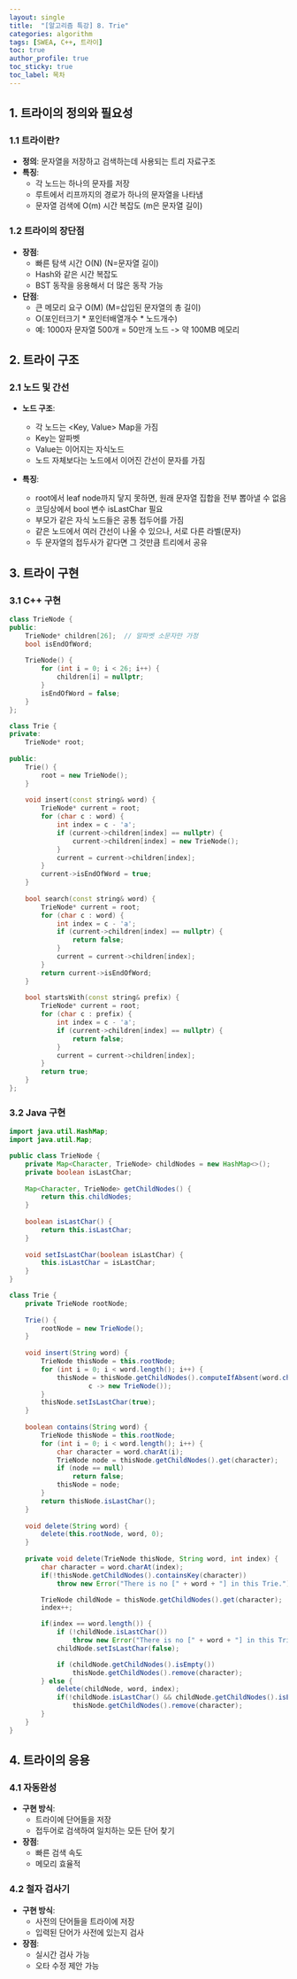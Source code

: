 ```yaml
---
layout: single
title:  "[알고리즘 특강] 8. Trie"
categories: algorithm
tags: [SWEA, C++, 트라이]
toc: true
author_profile: true
toc_sticky: true
toc_label: 목차
---
```


## 1. 트라이의 정의와 필요성

### 1.1 트라이란?
- **정의**: 문자열을 저장하고 검색하는데 사용되는 트리 자료구조
- **특징**: 
  - 각 노드는 하나의 문자를 저장
  - 루트에서 리프까지의 경로가 하나의 문자열을 나타냄
  - 문자열 검색에 O(m) 시간 복잡도 (m은 문자열 길이)

### 1.2 트라이의 장단점
- **장점**: 
  - 빠른 탐색 시간 O(N) (N=문자열 길이)
  - Hash와 같은 시간 복잡도
  - BST 동작을 응용해서 더 많은 동작 가능
- **단점**: 
  - 큰 메모리 요구 O(M) (M=삽입된 문자열의 총 길이)
  - O(포인터크기 * 포인터배열개수 * 노드개수)
  - 예: 1000자 문자열 500개 = 50만개 노드 -> 약 100MB 메모리

## 2. 트라이 구조

### 2.1 노드 및 간선
- **노드 구조**:
  - 각 노드는 <Key, Value> Map을 가짐
  - Key는 알파벳
  - Value는 이어지는 자식노드
  - 노드 자체보다는 노드에서 이어진 간선이 문자를 가짐

- **특징**:
  - root에서 leaf node까지 닿지 못하면, 원래 문자열 집합을 전부 뽑아낼 수 없음
  - 코딩상에서 bool 변수 isLastChar 필요
  - 부모가 같은 자식 노드들은 공통 접두어를 가짐
  - 같은 노드에서 여러 간선이 나올 수 있으나, 서로 다른 라벨(문자)
  - 두 문자열의 접두사가 같다면 그 것만큼 트리에서 공유

## 3. 트라이 구현

### 3.1 C++ 구현
```cpp
class TrieNode {
public:
    TrieNode* children[26];  // 알파벳 소문자만 가정
    bool isEndOfWord;
    
    TrieNode() {
        for (int i = 0; i < 26; i++) {
            children[i] = nullptr;
        }
        isEndOfWord = false;
    }
};

class Trie {
private:
    TrieNode* root;
    
public:
    Trie() {
        root = new TrieNode();
    }
    
    void insert(const string& word) {
        TrieNode* current = root;
        for (char c : word) {
            int index = c - 'a';
            if (current->children[index] == nullptr) {
                current->children[index] = new TrieNode();
            }
            current = current->children[index];
        }
        current->isEndOfWord = true;
    }
    
    bool search(const string& word) {
        TrieNode* current = root;
        for (char c : word) {
            int index = c - 'a';
            if (current->children[index] == nullptr) {
                return false;
            }
            current = current->children[index];
        }
        return current->isEndOfWord;
    }
    
    bool startsWith(const string& prefix) {
        TrieNode* current = root;
        for (char c : prefix) {
            int index = c - 'a';
            if (current->children[index] == nullptr) {
                return false;
            }
            current = current->children[index];
        }
        return true;
    }
};
```

### 3.2 Java 구현
```java
import java.util.HashMap;
import java.util.Map;

public class TrieNode {
    private Map<Character, TrieNode> childNodes = new HashMap<>();
    private boolean isLastChar;
    
    Map<Character, TrieNode> getChildNodes() {
        return this.childNodes;
    }
    
    boolean isLastChar() {
        return this.isLastChar;
    }
    
    void setIsLastChar(boolean isLastChar) {
        this.isLastChar = isLastChar;
    }
}

class Trie {
    private TrieNode rootNode;
    
    Trie() {
        rootNode = new TrieNode();
    }
    
    void insert(String word) {
        TrieNode thisNode = this.rootNode;
        for (int i = 0; i < word.length(); i++) {
            thisNode = thisNode.getChildNodes().computeIfAbsent(word.charAt(i),
                    c -> new TrieNode());
        }
        thisNode.setIsLastChar(true);
    }
    
    boolean contains(String word) {
        TrieNode thisNode = this.rootNode;
        for (int i = 0; i < word.length(); i++) {
            char character = word.charAt(i);
            TrieNode node = thisNode.getChildNodes().get(character);
            if (node == null)
                return false;
            thisNode = node;
        }
        return thisNode.isLastChar();
    }
    
    void delete(String word) {
        delete(this.rootNode, word, 0);
    }
    
    private void delete(TrieNode thisNode, String word, int index) {
        char character = word.charAt(index);
        if(!thisNode.getChildNodes().containsKey(character))
            throw new Error("There is no [" + word + "] in this Trie.");

        TrieNode childNode = thisNode.getChildNodes().get(character);
        index++;

        if(index == word.length()) {
            if (!childNode.isLastChar())
                throw new Error("There is no [" + word + "] in this Trie.");
            childNode.setIsLastChar(false);

            if (childNode.getChildNodes().isEmpty())
                thisNode.getChildNodes().remove(character);
        } else {
            delete(childNode, word, index);
            if(!childNode.isLastChar() && childNode.getChildNodes().isEmpty())
                thisNode.getChildNodes().remove(character);
        }
    }
}
```

## 4. 트라이의 응용

### 4.1 자동완성
- **구현 방식**: 
  - 트라이에 단어들을 저장
  - 접두어로 검색하여 일치하는 모든 단어 찾기
- **장점**:
  - 빠른 검색 속도
  - 메모리 효율적

### 4.2 철자 검사기
- **구현 방식**:
  - 사전의 단어들을 트라이에 저장
  - 입력된 단어가 사전에 있는지 검사
- **장점**:
  - 실시간 검사 가능
  - 오타 수정 제안 가능
